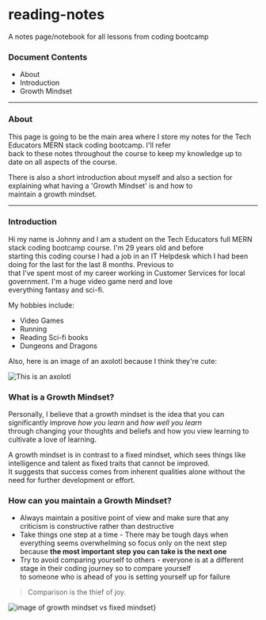 # reading-notes
A notes page/notebook for all lessons from coding bootcamp
### Document Contents
* About  
* Introduction    
* Growth Mindset

***

### About

This page is going to be the main area where I store my notes for the Tech Educators MERN stack coding bootcamp. I'll refer  
back to these notes throughout the course to keep my knowledge up to date on all aspects of the course.  

There is also a short introduction about myself and also a section for explaining what having a 'Growth Mindset' is and how to  
maintain a growth mindset.

***

### Introduction

Hi my name is Johnny and I am a student on the Tech Educators full MERN stack coding bootcamp course. I'm 29 years old and before  
starting this coding course I  had a job in an IT Helpdesk which I had been doing for the last for the last 8 months. Previous to  
that I've spent most of my career working in Customer Services for local government. I'm a huge video game nerd and love  
everything fantasy and sci-fi.

My hobbies include:
- Video Games
- Running
- Reading Sci-fi books
- Dungeons and Dragons

Also, here is an image of an axolotl because I think they're cute:

![This is an axolotl](https://i.natgeofe.com/n/de94c416-6d23-45f5-9708-e8d56289268e/naturepl_01132178_4x3.jpg)

### What is a Growth Mindset?

Personally, I believe that a growth mindset is the idea that you can significantly improve *how you learn* and *how well you learn*  
through changing your thoughts and beliefs and how you view learning to cultivate a love of learning. 

A growth mindset is in contrast to a fixed mindset, which sees things like intelligence and talent as fixed traits that cannot be improved.  
It suggests that success comes from inherent qualities alone without the need for further development or effort.

### How can you maintain a Growth Mindset?

- Always maintain a positive point of view and make sure that any criticism is constructive rather than destructive
- Take things one step at a time - There may be tough days when everything seems overwhelming so focus only on the next step  
 because **the most important step you can take is the next one**
- Try to avoid comparing yourself to others - everyone is at a different stage in their coding journey so to compare yourself  
to someone who is ahead of you is setting yourself up for failure

> Comparison is the thief of joy.  

![image of growth mindset vs fixed mindset}](https://atlassianblog.wpengine.com/wp-content/uploads/NewGrowthMindset2.png)

